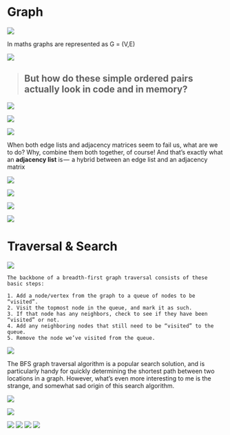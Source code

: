 # Graph

![](https://cdn-images-1.medium.com/max/600/1*AieKoYr68sm0GAFJUcNyDg.jpeg)

In maths graphs are represented as G = (V,E)

![](https://cdn-images-1.medium.com/max/600/1*J9U-CK1N6X7WBAnz_m04SQ.jpeg)

> ## But how do these simple ordered pairs actually look in code and in memory?

![](https://cdn-images-1.medium.com/max/600/1*7xTtxr7I1Eq510-iDmxOsQ.jpeg)

![](https://cdn-images-1.medium.com/max/600/1*bllOr7NiKf4YbNtqg1cEqA.jpeg)

![](https://cdn-images-1.medium.com/max/600/1*awItc9GQX4siLgQAlTQM7A.jpeg)

When both edge lists and adjacency matrices seem to fail us, what are we to do? Why, 
combine them both together, of course! And that’s exactly what an **adjacency list** is — 
a hybrid between an edge list and an adjacency matrix

![](https://cdn-images-1.medium.com/max/600/1*XPH-Z7fBfBT1mEcN03FOJA.jpeg)

![](https://cdn-images-1.medium.com/max/600/1*ZSsASthwtg_2iQHsbSkXSw.jpeg)

![](https://cdn-images-1.medium.com/max/600/1*OuGzFyh22HxjzqLUyNsHDA.jpeg)

![](https://cdn-images-1.medium.com/max/600/1*wBqdISORWCjHLqf9qZ_N-A.jpeg)

# Traversal & Search

![](https://cdn-images-1.medium.com/max/600/1*_v6x7az3pWGaBWYo-fYMwg.jpeg)

```
The backbone of a breadth-first graph traversal consists of these basic steps:
  
1. Add a node/vertex from the graph to a queue of nodes to be “visited”.
2. Visit the topmost node in the queue, and mark it as such.
3. If that node has any neighbors, check to see if they have been “visited” or not.
4. Add any neighboring nodes that still need to be “visited” to the queue.
5. Remove the node we’ve visited from the queue.
```

![](https://cdn-images-1.medium.com/max/600/1*cbf3KkVnodOnJep6-BzE_g.jpeg)

The BFS graph traversal algorithm is a popular search solution, and is particularly handy for quickly determining the shortest path between two locations in a graph. However, what’s even more interesting to me is the strange, and somewhat sad origin of this search algorithm.

![](https://cdn-images-1.medium.com/max/600/1*ri9EgM7xLmrZmywgwt96pQ.jpeg)

![](https://cdn-images-1.medium.com/max/600/1*cskJKPVMALaDnD2WMyJENA.jpeg)

![](https://cdn-images-1.medium.com/max/600/1*rtE7sILnQD0kMkIgvO3I1g.jpeg)
![](https://cdn-images-1.medium.com/max/600/1*ku4di0nVGwOpRMugZImJ3g.jpeg)
![](https://cdn-images-1.medium.com/max/600/1*tDeTb8HZwxr6Ot_0ThGygw.jpeg)
![](https://cdn-images-1.medium.com/max/600/1*D-cseblYreOkyXg5-DnEFg.jpeg)